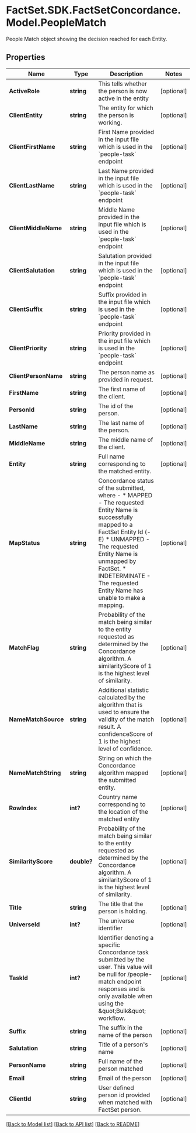 # FactSet.SDK.FactSetConcordance.Model.PeopleMatch
People Match object showing the decision reached for each Entity. 

## Properties

Name | Type | Description | Notes
------------ | ------------- | ------------- | -------------
**ActiveRole** | **string** | This tells whether the person is now active in the entity | [optional] 
**ClientEntity** | **string** | The entity for which the person is working.  | [optional] 
**ClientFirstName** | **string** | First Name provided in the input file which is used in the &#x60;people-task&#x60; endpoint | [optional] 
**ClientLastName** | **string** | Last Name provided in the input file which is used in the &#x60;people-task&#x60; endpoint | [optional] 
**ClientMiddleName** | **string** | Middle Name provided in the input file which is used in the &#x60;people-task&#x60; endpoint | [optional] 
**ClientSalutation** | **string** | Salutation provided in the input file which is used in the &#x60;people-task&#x60; endpoint | [optional] 
**ClientSuffix** | **string** | Suffix provided in the input file which is used in the &#x60;people-task&#x60; endpoint | [optional] 
**ClientPriority** | **string** | Priority provided in the input file which is used in the &#x60;people-task&#x60; endpoint | [optional] 
**ClientPersonName** | **string** | The person name as provided in request. | [optional] 
**FirstName** | **string** | The first name of the client. | [optional] 
**PersonId** | **string** | The id of the person. | [optional] 
**LastName** | **string** | The last name of the person. | [optional] 
**MiddleName** | **string** | The middle name of the client. | [optional] 
**Entity** | **string** | Full name corresponding to the matched entity. | [optional] 
**MapStatus** | **string** | Concordance status of the submitted, where -   * MAPPED - The requested Entity Name is successfully mapped to a FactSet Entity Id (-E)   * UNMAPPED - The requested Entity Name is unmapped by FactSet.   * INDETERMINATE - The requested Entity Name has unable to make a mapping.  | [optional] 
**MatchFlag** | **string** | Probability of the match being similar to the entity requested as determined by the Concordance algorithm. A similarityScore of 1 is the highest level of similarity.  | [optional] 
**NameMatchSource** | **string** | Additional statistic calculated by the algorithm that is used to ensure the validity of the match result. A confidenceScore of 1 is the highest level of confidence.  | [optional] 
**NameMatchString** | **string** | String on which the Concordance algorithm mapped the submitted entity. | [optional] 
**RowIndex** | **int?** | Country name corresponding to the location of the matched entity | [optional] 
**SimilarityScore** | **double?** | Probability of the match being similar to the entity requested as determined by the Concordance algorithm. A similarityScore of 1 is the highest level of similarity.  | [optional] 
**Title** | **string** | The title that the person is holding. | [optional] 
**UniverseId** | **int?** | The universe identifier | [optional] 
**TaskId** | **int?** | Identifier denoting a specific Concordance task submitted by the user. This value will be null for /people-match endpoint responses and is only available when using the \&quot;Bulk\&quot; workflow.  | [optional] 
**Suffix** | **string** | The suffix in the name of the person | [optional] 
**Salutation** | **string** | Title of a person&#39;s name | [optional] 
**PersonName** | **string** | Full name of the person matched | [optional] 
**Email** | **string** | Email of the person | [optional] 
**ClientId** | **string** | User defined person id provided when matched with FactSet person. | [optional] 

[[Back to Model list]](../README.md#documentation-for-models) [[Back to API list]](../README.md#documentation-for-api-endpoints) [[Back to README]](../README.md)

